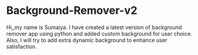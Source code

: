 # Background-Remover-v2

Hi,,my name is Sumaiya. I have created a latest version of background remover app using python and added custom background for user choice. Also, I will try to add extra dynamic background to enhance user satisfaction.
